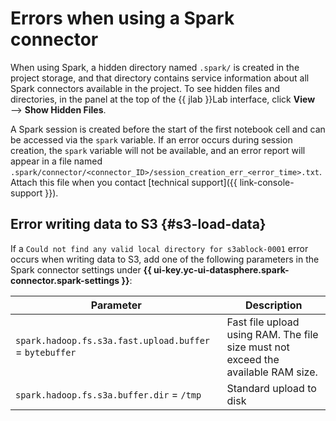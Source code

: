 # Errors when using a Spark connector

When using Spark, a hidden directory named `.spark/` is created in the project storage, and that directory contains service information about all Spark connectors available in the project. To see hidden files and directories, in the panel at the top of the {{ jlab }}Lab interface, click **View** ⟶ **Show Hidden Files**.

A Spark session is created before the start of the first notebook cell and can be accessed via the `spark` variable. If an error occurs during session creation, the `spark` variable will not be available, and an error report will appear in a file named `.spark/connector/<connector_ID>/session_creation_err_<error_time>.txt`. Attach this file when you contact [technical support]({{ link-console-support }}).

## Error writing data to S3 {#s3-load-data}

If a `Could not find any valid local directory for s3ablock-0001` error occurs when writing data to S3, add one of the following parameters in the Spark connector settings under **{{ ui-key.yc-ui-datasphere.spark-connector.spark-settings }}**:

Parameter | Description
---|---
`spark.hadoop.fs.s3a.fast.upload.buffer` = `bytebuffer` | Fast file upload using RAM. The file size must not exceed the available RAM size.
`spark.hadoop.fs.s3a.buffer.dir` = `/tmp` | Standard upload to disk
